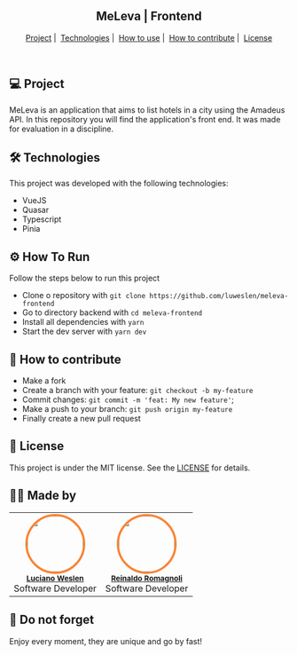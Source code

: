 <!-- <h1 align="center">
  <img alt="NLW Heat" title="NLW Heat" src=".github/assets/logo.svg" width="120px" />
</h1> -->

<h2 align="center">
  <b>MeLeva | Frontend</b>
</h2>

<p align="center">
  <a href="#-project">Project</a>&nbsp;|&nbsp;
  <a href="#-technologies">Technologies</a>&nbsp;|&nbsp;
  <a href="#-how-to-use">How to use</a>&nbsp;|&nbsp;
  <a href="#-how-to-contribute">How to contribute</a>&nbsp;|&nbsp;
  <a href="#-license">License</a>
</p>

<br />

<a id="-project"></a>

## 💻 **Project**

MeLeva is an application that aims to list hotels in a city using the Amadeus API. In this repository you will find the application's front end. It was made for evaluation in a discipline.

<a id="-technologies"></a>

## 🛠️ **Technologies**

This project was developed with the following technologies:

- VueJS
- Quasar
- Typescript
- Pinia

<a id="-how-to-use"></a>

## ⚙️ **How To Run**

Follow the steps below to run this project

- Clone o repository with `git clone https://github.com/luweslen/meleva-frontend`
- Go to directory backend with `cd meleva-frontend`
- Install all dependencies with `yarn`
- Start the dev server with `yarn dev`

<a id="-how-to-contribute"></a>

## 🤔 **How to contribute**

- Make a fork
- Create a branch with your feature: `git checkout -b my-feature`
- Commit changes: `git commit -m 'feat: My new feature'`;
- Make a push to your branch: `git push origin my-feature`
- Finally create a new pull request

<a id="-license"></a>

## 📝 **License**

This project is under the MIT license. See the [LICENSE](https://github.com/luweslen/meleva-frontend/LICENSE) for details.

## 👨‍💻 **Made by**

<table>
  <tr>
    <td align="center"><img style="border-radius: 50%; border: 4px solid #FA8334" src="https://avatars3.githubusercontent.com/u/36344130?s=460&u=8f38afb60832d4576570ab1672894ac935e65db6&v=4" width="100px;" alt=""/><br /><sub><b><a href="https://linkedin.com/in/luweslen" title="Luciano Weslen">Luciano Weslen</a></b></sub><br/>Software Developer</td>
    <td align="center"><img style="border-radius: 50%; border: 4px solid #FA8334" src="https://avatars.githubusercontent.com/u/97524550?v=4" width="100px;" alt=""/><br /><sub><b><a href="https://github.com/reinaldo-romagnoli" title="Reinaldo Romagnoli">Reinaldo Romagnoli</a></b></sub><br/>Software Developer</td>
  </tr>
</table>

## 🤔 **Do not forget**

Enjoy every moment, they are unique and go by fast!